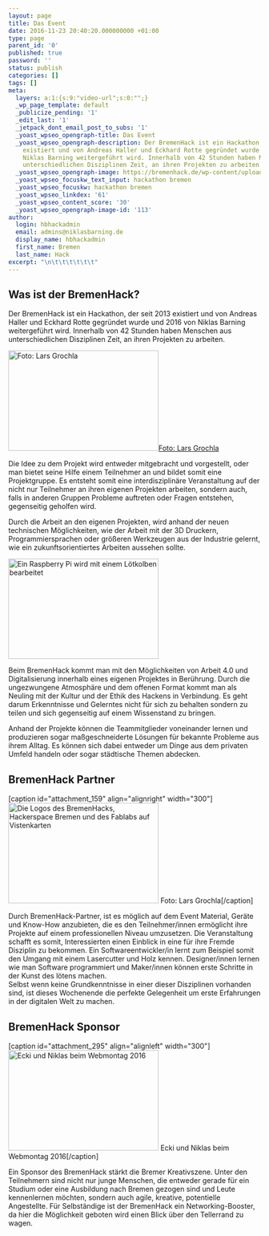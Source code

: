 ```yaml
---
layout: page
title: Das Event
date: 2016-11-23 20:40:20.000000000 +01:00
type: page
parent_id: '0'
published: true
password: ''
status: publish
categories: []
tags: []
meta:
  layers: a:1:{s:9:"video-url";s:0:"";}
  _wp_page_template: default
  _publicize_pending: '1'
  _edit_last: '1'
  _jetpack_dont_email_post_to_subs: '1'
  _yoast_wpseo_opengraph-title: Das Event
  _yoast_wpseo_opengraph-description: Der BremenHack ist ein Hackathon, der seit 2013
    existiert und von Andreas Haller und Eckhard Rotte gegründet wurde und 2016 von
    Niklas Barning weitergeführt wird. Innerhalb von 42 Stunden haben Menschen aus
    unterschiedlichen Disziplinen Zeit, an ihren Projekten zu arbeiten.
  _yoast_wpseo_opengraph-image: https://bremenhack.de/wp-content/uploads/2015/11/facebook_postimage.jpg
  _yoast_wpseo_focuskw_text_input: hackathon bremen
  _yoast_wpseo_focuskw: hackathon bremen
  _yoast_wpseo_linkdex: '61'
  _yoast_wpseo_content_score: '30'
  _yoast_wpseo_opengraph-image-id: '113'
author:
  login: hbhackadmin
  email: admins@niklasbarning.de
  display_name: hbhackadmin
  first_name: Bremen
  last_name: Hack
excerpt: "\n\t\t\t\t\t\t"
---
```

<h2>Was ist der BremenHack?</h2>
<p>Der BremenHack ist ein Hackathon, der seit 2013 existiert und von Andreas Haller und Eckhard Rotte gegründet wurde und 2016 von Niklas Barning weitergeführt wird. Innerhalb von 42 Stunden haben Menschen aus unterschiedlichen Disziplinen Zeit, an ihren Projekten zu arbeiten.</p>
<p><a href="http://bremenhack.de/wp-content/uploads/2015/12/Bremenhack-2015-Grochla-60.jpg"><img class="size-medium wp-image-165" src="{{ site.baseurl }}/assets/Bremenhack-2015-Grochla-60-300x200.jpg" alt="Foto: Lars Grochla" width="300" height="200" /><caption>Foto: Lars Grochla</caption></a></p>
<p>Die Idee zu dem Projekt wird entweder mitgebracht und vorgestellt, oder man bietet seine Hilfe einem Teilnehmer an und bildet somit eine Projektgruppe. Es entsteht somit eine interdisziplinäre Veranstaltung auf der nicht nur Teilnehmer an ihren eigenen Projekten arbeiten, sondern auch, falls in anderen Gruppen Probleme auftreten oder Fragen entstehen, gegenseitig geholfen wird.</p>
<p>Durch die Arbeit an den eigenen Projekten, wird anhand der neuen technischen Möglichkeiten, wie der Arbeit mit der 3D Druckern, Programmiersprachen oder größeren Werkzeugen aus der Industrie gelernt, wie ein zukunftsorientiertes Arbeiten aussehen sollte.</p>
<p><img class="alignleft wp-image-539 size-medium" src="{{ site.baseurl }}/assets/bremenhack-15-300x200.jpg" alt="Ein Raspberry Pi wird mit einem Lötkolben bearbeitet" width="300" height="200" /></p>
<p>Beim BremenHack kommt man mit den Möglichkeiten von Arbeit 4.0 und Digitalisierung innerhalb eines eigenen Projektes in Berührung. Durch die ungezwungene Atmosphäre und dem offenen Format kommt man als Neuling mit der Kultur und der Ethik des Hackens in Verbindung. Es geht darum Erkenntnisse und Gelerntes nicht für sich zu behalten sondern zu teilen und sich gegenseitig auf einem Wissenstand zu bringen.</p>
<p>Anhand der Projekte können die Teammitglieder voneinander lernen und produzieren sogar maßgeschneiderte Lösungen für bekannte Probleme aus ihrem Alltag. Es können sich dabei entweder um Dinge aus dem privaten Umfeld handeln oder sogar städtische Themen abdecken.</p>
<h2>BremenHack Partner</h2>
<p>[caption id="attachment_159" align="alignright" width="300"]<a href="http://bremenhack.de/wp-content/uploads/2015/12/Bremenhack-2015-Grochla-33.jpg"><img class="wp-image-159 size-medium" src="{{ site.baseurl }}/assets/Bremenhack-2015-Grochla-33-300x200.jpg" alt="Die Logos des BremenHacks, Hackerspace Bremen und des Fablabs auf Vistenkarten" width="300" height="200" /></a> Foto: Lars Grochla[/caption]</p>
<p>Durch BremenHack-Partner, ist es möglich auf dem Event Material, Geräte und Know-How anzubieten, die es den Teilnehmer/innen ermöglicht ihre Projekte auf einem professionellen Niveau umzusetzen. Die Veranstaltung schafft es somit, Interessierten einen Einblick in eine für ihre Fremde Disziplin zu bekommen. Ein Softwareentwickler/in lernt zum Beispiel somit den Umgang mit einem Lasercutter und Holz kennen. Designer/innen lernen wie man Software programmiert und Maker/innen können erste Schritte in der Kunst des lötens machen.<br />
Selbst wenn keine Grundkenntnisse in einer dieser Disziplinen vorhanden sind, ist dieses Wochenende die perfekte Gelegenheit um erste Erfahrungen in der digitalen Welt zu machen.</p>
<h2>BremenHack Sponsor</h2>
<p>[caption id="attachment_295" align="alignleft" width="300"]<a href="http://bremenhack.de/wp-content/uploads/2016/10/DSC00517.jpg"><img class="wp-image-295 size-medium" src="{{ site.baseurl }}/assets/DSC00517-300x200.jpg" alt="Ecki und Niklas beim Webmontag 2016" width="300" height="200" /></a> Ecki und Niklas beim Webmontag 2016[/caption]</p>
<p>Ein Sponsor des BremenHack stärkt die Bremer Kreativszene. Unter den Teilnehmern sind nicht nur junge Menschen, die entweder gerade für ein Studium oder eine Ausbildung nach Bremen gezogen sind und Leute kennenlernen möchten, sondern auch agile, kreative, potentielle Angestellte. Für Selbständige ist der BremenHack ein Networking-Booster, da hier die Möglichkeit geboten wird einen Blick über den Tellerrand zu wagen.		</p>

